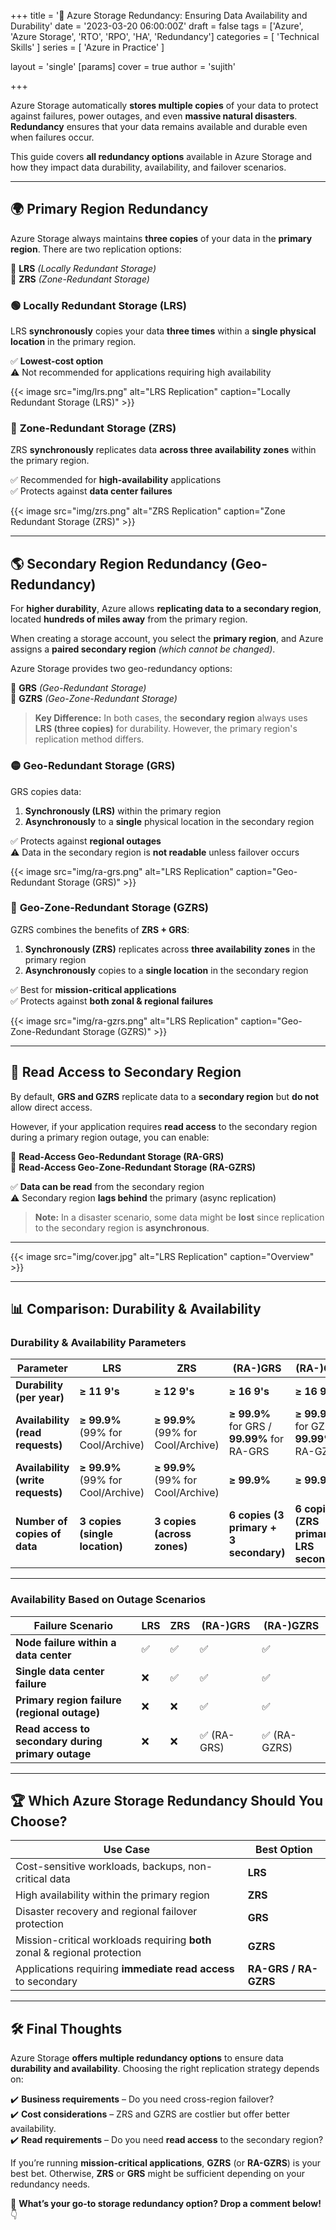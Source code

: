 +++
title = '🔹 Azure Storage Redundancy: Ensuring Data Availability and Durability'
date = '2023-03-20 06:00:00Z'
draft = false
tags = ['Azure', 'Azure Storage', 'RTO', 'RPO', 'HA', 'Redundancy']
categories = [ 'Technical Skills' ]
series = [ 'Azure in Practice' ]

layout = 'single'
[params]
    cover = true
    author = 'sujith'

+++

Azure Storage automatically **stores multiple copies** of your data to protect against failures, power outages, and even **massive natural disasters**. **Redundancy** ensures that your data remains available and durable even when failures occur.  

This guide covers **all redundancy options** available in Azure Storage and how they impact data durability, availability, and failover scenarios.  

---

## 🌍 **Primary Region Redundancy**  

Azure Storage always maintains **three copies** of your data in the **primary region**. There are two replication options:  

🔹 **LRS** *(Locally Redundant Storage)*  
🔹 **ZRS** *(Zone-Redundant Storage)*  

### 🟢 **Locally Redundant Storage (LRS)**  

LRS **synchronously** copies your data **three times** within a **single physical location** in the primary region.  

✅ **Lowest-cost option**  
⚠️ Not recommended for applications requiring high availability  

{{< image src="img/lrs.png" alt="LRS Replication" caption="Locally Redundant Storage (LRS)" >}}


### 🔵 **Zone-Redundant Storage (ZRS)**  

ZRS **synchronously** replicates data **across three availability zones** within the primary region.  

✅ Recommended for **high-availability** applications  
✅ Protects against **data center failures**  

{{< image src="img/zrs.png" alt="ZRS Replication" caption="Zone Redundant Storage (ZRS)" >}}

---

## 🌎 **Secondary Region Redundancy (Geo-Redundancy)**  

For **higher durability**, Azure allows **replicating data to a secondary region**, located **hundreds of miles away** from the primary region.  

When creating a storage account, you select the **primary region**, and Azure assigns a **paired secondary region** *(which cannot be changed)*.  

Azure Storage provides two geo-redundancy options:  

🔹 **GRS** *(Geo-Redundant Storage)*  
🔹 **GZRS** *(Geo-Zone-Redundant Storage)*  

> **Key Difference:** In both cases, the **secondary region** always uses **LRS (three copies)** for durability. However, the primary region's replication method differs.

### 🟡 **Geo-Redundant Storage (GRS)**  

GRS copies data:  
1. **Synchronously (LRS)** within the primary region  
2. **Asynchronously** to a **single** physical location in the secondary region  

✅ Protects against **regional outages**  
⚠️ Data in the secondary region is **not readable** unless failover occurs  

{{< image src="img/ra-grs.png" alt="LRS Replication" caption="Geo-Redundant Storage (GRS)" >}}

### 🔴 **Geo-Zone-Redundant Storage (GZRS)**  

GZRS combines the benefits of **ZRS + GRS**:  
1. **Synchronously (ZRS)** replicates across **three availability zones** in the primary region  
2. **Asynchronously** copies to a **single location** in the secondary region  

✅ Best for **mission-critical applications**  
✅ Protects against **both zonal & regional failures**  

{{< image src="img/ra-gzrs.png" alt="LRS Replication" caption="Geo-Zone-Redundant Storage (GZRS)" >}}

---

## 📖 **Read Access to Secondary Region**  

By default, **GRS and GZRS** replicate data to a **secondary region** but **do not** allow direct access.  

However, if your application requires **read access** to the secondary region during a primary region outage, you can enable:  

🔹 **Read-Access Geo-Redundant Storage (RA-GRS)**  
🔹 **Read-Access Geo-Zone-Redundant Storage (RA-GZRS)**  

✅ **Data can be read** from the secondary region  
⚠️ Secondary region **lags behind** the primary (async replication)  

> **Note:** In a disaster scenario, some data might be **lost** since replication to the secondary region is **asynchronous**.  

---

{{< image src="img/cover.jpg" alt="LRS Replication" caption="Overview" >}}

---

## 📊 **Comparison: Durability & Availability**  

### **Durability & Availability Parameters**  

| Parameter | LRS | ZRS | (RA-)GRS | (RA-)GZRS |
|-----------|----|----|----|----|
| **Durability (per year)** | **≥ 11 9's** | **≥ 12 9's** | **≥ 16 9's** | **≥ 16 9's** |
| **Availability (read requests)** | **≥ 99.9%** (99% for Cool/Archive) | **≥ 99.9%** (99% for Cool/Archive) | **≥ 99.9%** for GRS / **99.99%** for RA-GRS | **≥ 99.9%** for GZRS / **99.99%** for RA-GZRS |
| **Availability (write requests)** | **≥ 99.9%** (99% for Cool/Archive) | **≥ 99.9%** (99% for Cool/Archive) | **≥ 99.9%** | **≥ 99.9%** |
| **Number of copies of data** | **3 copies (single location)** | **3 copies (across zones)** | **6 copies (3 primary + 3 secondary)** | **6 copies (ZRS primary + LRS secondary)** |

---



### **Availability Based on Outage Scenarios**  

| Failure Scenario | LRS | ZRS | (RA-)GRS | (RA-)GZRS |
|-----------------|----|----|----|----|
| **Node failure within a data center** | ✅ | ✅ | ✅ | ✅ |
| **Single data center failure** | ❌ | ✅ | ✅ | ✅ |
| **Primary region failure (regional outage)** | ❌ | ❌ | ✅ | ✅ |
| **Read access to secondary during primary outage** | ❌ | ❌ | ✅ (RA-GRS) | ✅ (RA-GZRS) |

---

## 🏆 **Which Azure Storage Redundancy Should You Choose?**  

| **Use Case** | **Best Option** |
|-------------|---------------|
| Cost-sensitive workloads, backups, non-critical data | **LRS** |
| High availability within the primary region | **ZRS** |
| Disaster recovery and regional failover protection | **GRS** |
| Mission-critical workloads requiring **both** zonal & regional protection | **GZRS** |
| Applications requiring **immediate read access** to secondary | **RA-GRS / RA-GZRS** |

---

## 🛠 **Final Thoughts**  

Azure Storage **offers multiple redundancy options** to ensure data **durability and availability**. Choosing the right replication strategy depends on:  

✔️ **Business requirements** – Do you need cross-region failover?  
✔️ **Cost considerations** – ZRS and GZRS are costlier but offer better availability.  
✔️ **Read requirements** – Do you need **read access** to the secondary region?  

If you’re running **mission-critical applications**, **GZRS** (or **RA-GZRS**) is your best bet. Otherwise, **ZRS** or **GRS** might be sufficient depending on your redundancy needs.  

🚀 **What’s your go-to storage redundancy option? Drop a comment below!** 👇 
